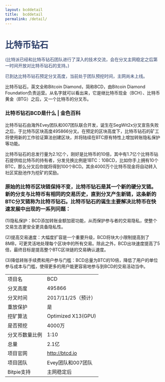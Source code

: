 ```yaml
---
layout: bcddetail
title:  bcddetail
permalink: /detail/
---
```

<h1 style="color: #2F416A">比特币钻石</h1>
<p class="summarytxt" style="color: #2F416A">(比特派已经和比特币钻石团队进行了深入的技术交流，会在分叉主网稳定之后第一时间开放对比特币钻石的支持。)
</p>
<p style="color: #2F416A">
已到达比特币钻石预定分叉高度，当前处于团队预挖时间，主网尚未上线。
</p>
<p>比特币钻石，英文全称Bitcoin Diamond，简称BCD，由Bitcoin Diamond Foundation负责运营。从名字就可以看出来，它是继比特币现金（BCH）、比特币黄金（BTG）之后，又一个比特币的分叉币。
</p>

<h3 id="tax">比特币钻石BCD是什么 | 金色百科</h3>
<p>比特币钻石由海外Evey团队和007团队联合开发，诞生在SegWit2x分叉宣告失败之后，于比特币区块高度495866分叉。在预定的区块高度下，比特币钻石的矿工将使用新的工作验证算法创建区块，并将陆续在BTC原有特性上增加转账隐私保护等功能。
</p>
<p>比特币钻石的总发行量为2.1亿个，刚好是比特币的10倍，其中有1.7亿个比特币钻石提供给比特币的持有者，分发兑换比例是1BTC：10BCD，比如你手上拥有10个BTC，那么分叉后你就将得到100个BCD。其余4000万个比特币现金将自动转入社区奖励池作为挖矿的奖励。
</p>
<h3>原始的比特币区块链保持不变，比特币钻石是其一个新的硬分叉链。新的分支与比特币有相同的交易历史，直到分叉产生新链，这条新的BTC分叉链称为比特币钻石。比特币钻石的诞生主要解决比特币在快速发展中出现的一系列问题：
</h3>

<p id="tax">(1)隐私保护：BCD添加转账金额加密功能，从而保护参与者的交易隐私，使整个交易生态更安全更具备隐私性。
</p>
<p id="tax">(2)提高交易速度：大幅度扩容是一个重要升级，BCD将块大小限制提高到了8MB，可更灵活地处理每个区块中的所有交易。除此之外，BCD出块速度提高了5倍，最终目标是提高整个BTC区块链的交易确认速度。
</p>
<p id="tax">(3)降低转账手续费和用户参与门槛：BCD总量为BTC的10倍，降低了用户的单位参与成本与门槛，使得更多的用户能更容易地参与到BCD的交易活动当中。
</p>

<table class="center">
  <tbody>
    <tr>
        <td class="tablehalf">项目名</td>
        <td class="tablehalf">BCD</td>
    </tr>
    <tr>
        <td>分叉高度</td>
        <td>495866</td>
    </tr>
    <tr>
        <td>分叉时间</td>
        <td>2017/11/25（预计）</td>
    </tr>
    <tr>
        <td>重放保护</td>
        <td>是</td>
    </tr>
    <tr>
        <td>挖矿算法</td>
        <td>Optimized X13(GPU)</td>
    </tr>
    <tr>
        <td>是否预挖</td>
        <td>4000万</td>
    </tr>
    <tr>
        <td>分叉币数量比例</td>
        <td>1:10</td>
    </tr>
    <tr>
        <td>总量</td>
        <td>2.1亿</td>
    </tr>
    <tr>
        <td>项目官网</td>
        <td><a href="http://btcd.io/">http://btcd.io</a></td>
    </tr>
    <tr>
        <td>项目团队</td>
        <td>Evey团队和007团队</td>
    </tr>
    <tr>
        <td>Bitpie支持</td>
        <td>主网稳定后</td>
    </tr>
  </tbody>
</table>
